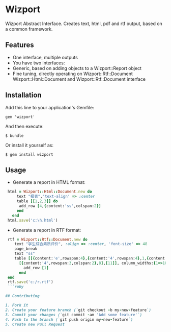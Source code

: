 # Wizport

Wizport Abstract Interface. Creates text, html, pdf and rtf output, based on a common framework.

## Features

* One interface, multiple outputs
* You have two interfaces:
* Generic, based on adding objects to a Wizport::Report object
* Fine tuning, directly operating on Wizport::Rtf::Document Wizport::Html::Document and Wizport::Rtf::Document interface

## Installation

Add this line to your application's Gemfile:

    gem 'wizport'

And then execute:

    $ bundle

Or install it yourself as:

    $ gem install wizport

## Usage

* Generate a report in HTML format:
```ruby
 html = Wizport::Html::Document.new do
     text "报表",'text-align' => :center
     table [[1,2,3]] do
      add_row [4,{content:'ss',colspan:2}]
     end
   end
 html.save('c:\h.html')
```

* Generate a report in RTF format:
```ruby
 rtf = Wizport::Rtf::Document.new do
    text "学生综合素质评价", :align => :center, 'font-size' => 48
    page_break
    text "ss"
    table [[{content:'e',rowspan:4},{content:'4',rowspan:4},1,{content:'1',colspan:2}],
      [{content:'4',rowspan:3,colspan:2},8],[11]], column_widths:{1=>100,2 => 100,3 => 50,4 => 50,5 => 50} do
        add_row [1]
      end
 end
 rtf.save('c:/r.rtf')
 ```ruby

## Contributing

1. Fork it
2. Create your feature branch (`git checkout -b my-new-feature`)
3. Commit your changes (`git commit -am 'Add some feature'`)
4. Push to the branch (`git push origin my-new-feature`)
5. Create new Pull Request
